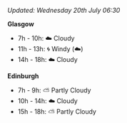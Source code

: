 *Updated: Wednesday 20th July 06:30*

**Glasgow**

* 7h - 10h: :cloud: Cloudy
* 11h - 13h: :cyclone: Windy (:cloud:)
* 14h - 18h: :cloud: Cloudy

**Edinburgh**

* 7h - 9h: :partly_sunny: Partly Cloudy
* 10h - 14h: :cloud: Cloudy
* 15h - 18h: :partly_sunny: Partly Cloudy
